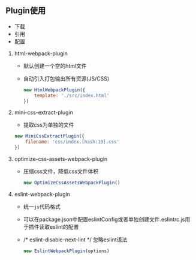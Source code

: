 ## Plugin使用

- 下载
- 引用
- 配置

1. html-webpack-plugin 

   - 默认创建一个空的html文件

   - 自动引入打包输出所有资源(JS/CSS)

     

     

     ```js
     new HtmlWebpackPlugin({
         template: './src/index.html'
     })
     ```

2. mini-css-extract-plugin

   -  提取css为单独的文件

     

     

     ```js
     new MiniCssExtractPlugin({
         filename: 'css/index.[hash:10].css'
     })
     ```

3. optimize-css-assets-webpack-plugin 

   - 压缩css文件，降低css文件体积

     ```js
     new OptimizeCssAssetsWebpackPlugin()
     ```

4. eslint-webpack-plugin

   - 统一`js`代码格式

   - 可以在package.json中配置eslintConfig或者单独创建文件.eslintrc.js用于插件读取eslint的配置

   - /* eslint-disable-next-lint */ 忽略eslint语法

     ```js
     new EslintWebpackPlugin(options)
     ```

